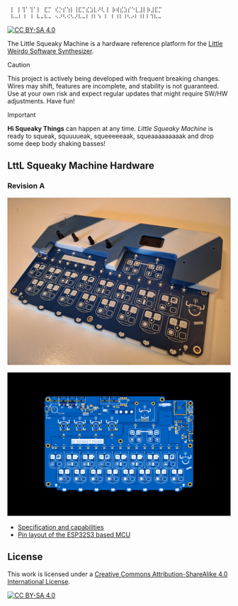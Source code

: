 ```
 ⡇ ⡇⢹⠁⢹⠁⡇ ⣏⡉ ⢎⡑⡎⢱⡇⢸⣏⡉⣎⣱⣇⠜⢇⢸ ⡷⢾⣎⣱⡎⠑⣇⣸⡇⡷⣸⣏⡉
 ⠧⠤⠇⠸ ⠸ ⠧⠤⠧⠤ ⠢⠜⠣⠪⠣⠜⠧⠤⠇⠸⠇⠱ ⠇ ⠇⠸⠇⠸⠣⠔⠇⠸⠇⠇⠹⠧⠤
```
[![CC BY-SA 4.0][cc-by-sa-shield]][cc-by-sa]

The Little Squeaky Machine is a hardware reference platform for the [Little Weirdo Software Synthesizer](https://github.com/hi-squeaky-things/little-weirdo). 


[cc-by-sa]: http://creativecommons.org/licenses/by-sa/4.0/
[cc-by-sa-image]: https://licensebuttons.net/l/by-sa/4.0/88x31.png
[cc-by-sa-shield]: https://img.shields.io/badge/License-CC%20BY--SA%204.0-lightgrey.svg

> [!CAUTION]
> This project is actively being developed with frequent breaking changes. Wires may shift, features are incomplete, and stability is not guaranteed. Use at your own risk and expect regular updates that might require SW/HW adjustments. Have fun!

> [!IMPORTANT]
> **Hi Squeaky Things** can happen at any time. _Little Squeaky Machine_ is ready to squeak, squuuueak, squeeeeeaak, squeaaaaaaaaak and drop some deep body shaking basses!

## LttL Squeaky Machine Hardware

### Revision A

![top level pcb](design/revision_a.jpg "photo first prototype")

![top level pcb](pcb/pcb_top.png "top level pcb")

- [Specification and capabilities](design/specs.md)
- [Pin layout of the ESP32S3 based MCU](design/pinout.md)

## License

This work is licensed under a
[Creative Commons Attribution-ShareAlike 4.0 International License][cc-by-sa].

[![CC BY-SA 4.0][cc-by-sa-image]][cc-by-sa]
